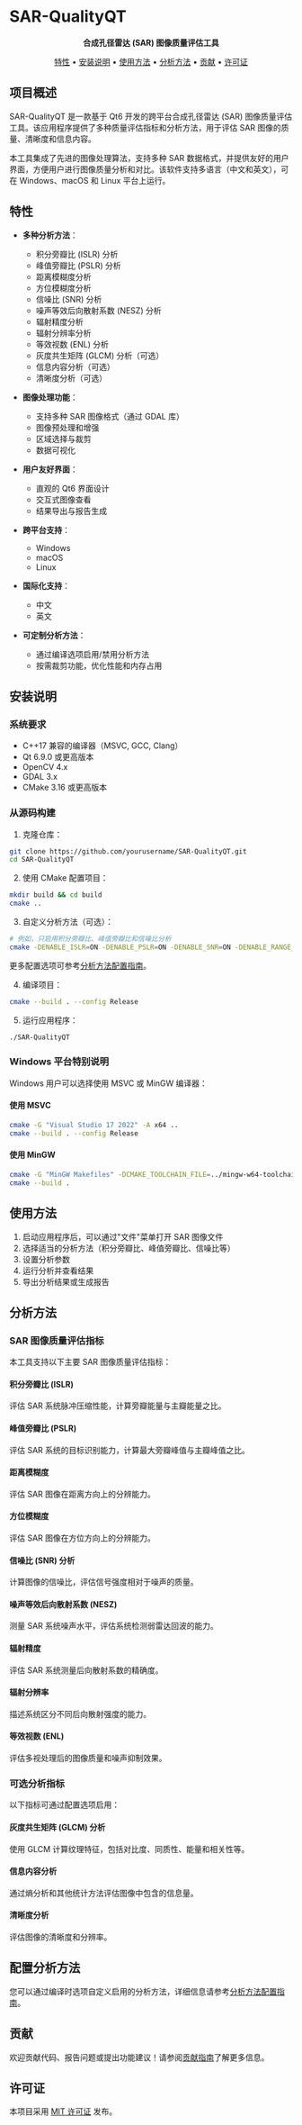 # SAR-QualityQT

<div align="center">
    <p>
        <b>合成孔径雷达 (SAR) 图像质量评估工具</b>
    </p>
    <p>
        <a href="#特性">特性</a> •
        <a href="#安装说明">安装说明</a> •
        <a href="#使用方法">使用方法</a> •
        <a href="#分析方法">分析方法</a> •
        <a href="#贡献">贡献</a> •
        <a href="#许可证">许可证</a>
    </p>
</div>

## 项目概述

SAR-QualityQT 是一款基于 Qt6 开发的跨平台合成孔径雷达 (SAR) 图像质量评估工具。该应用程序提供了多种质量评估指标和分析方法，用于评估
SAR 图像的质量、清晰度和信息内容。

本工具集成了先进的图像处理算法，支持多种 SAR 数据格式，并提供友好的用户界面，方便用户进行图像质量分析和对比。该软件支持多语言（中文和英文），可在
Windows、macOS 和 Linux 平台上运行。

## 特性

- **多种分析方法**：
    - 积分旁瓣比 (ISLR) 分析
    - 峰值旁瓣比 (PSLR) 分析
    - 距离模糊度分析
    - 方位模糊度分析
    - 信噪比 (SNR) 分析
    - 噪声等效后向散射系数 (NESZ) 分析
    - 辐射精度分析
    - 辐射分辨率分析
    - 等效视数 (ENL) 分析
    - 灰度共生矩阵 (GLCM) 分析（可选）
    - 信息内容分析（可选）
    - 清晰度分析（可选）

- **图像处理功能**：
    - 支持多种 SAR 图像格式（通过 GDAL 库）
    - 图像预处理和增强
    - 区域选择与裁剪
    - 数据可视化

- **用户友好界面**：
    - 直观的 Qt6 界面设计
    - 交互式图像查看
    - 结果导出与报告生成

- **跨平台支持**：
    - Windows
    - macOS
    - Linux

- **国际化支持**：
    - 中文
    - 英文

- **可定制分析方法**：
    - 通过编译选项启用/禁用分析方法
    - 按需裁剪功能，优化性能和内存占用

## 安装说明

### 系统要求

- C++17 兼容的编译器（MSVC, GCC, Clang）
- Qt 6.9.0 或更高版本
- OpenCV 4.x
- GDAL 3.x
- CMake 3.16 或更高版本

### 从源码构建

1. 克隆仓库：

```bash
git clone https://github.com/yourusername/SAR-QualityQT.git
cd SAR-QualityQT
```

2. 使用 CMake 配置项目：

```bash
mkdir build && cd build
cmake ..
```

3. 自定义分析方法（可选）：

```bash
# 例如，只启用积分旁瓣比、峰值旁瓣比和信噪比分析
cmake -DENABLE_ISLR=ON -DENABLE_PSLR=ON -DENABLE_SNR=ON -DENABLE_RANGE_RES=OFF -DENABLE_AZIMUTH_RES=OFF -DENABLE_NESZ=OFF -DENABLE_RADIOMETRIC_ACC=OFF -DENABLE_RADIOMETRIC_RES=OFF -DENABLE_ENL=OFF ..
```
更多配置选项可参考[分析方法配置指南](docs/ANALYSIS_CONFIG.md)。

4. 编译项目：

```bash
cmake --build . --config Release
```

5. 运行应用程序：

```bash
./SAR-QualityQT
```

### Windows 平台特别说明

Windows 用户可以选择使用 MSVC 或 MinGW 编译器：

#### 使用 MSVC

```bash
cmake -G "Visual Studio 17 2022" -A x64 ..
cmake --build . --config Release
```

#### 使用 MinGW

```bash
cmake -G "MinGW Makefiles" -DCMAKE_TOOLCHAIN_FILE=../mingw-w64-toolchain.cmake ..
cmake --build .
```

## 使用方法

1. 启动应用程序后，可以通过"文件"菜单打开 SAR 图像文件
2. 选择适当的分析方法（积分旁瓣比、峰值旁瓣比、信噪比等）
3. 设置分析参数
4. 运行分析并查看结果
5. 导出分析结果或生成报告

## 分析方法

### SAR 图像质量评估指标

本工具支持以下主要 SAR 图像质量评估指标：

#### 积分旁瓣比 (ISLR)
评估 SAR 系统脉冲压缩性能，计算旁瓣能量与主瓣能量之比。

#### 峰值旁瓣比 (PSLR)
评估 SAR 系统的目标识别能力，计算最大旁瓣峰值与主瓣峰值之比。

#### 距离模糊度
评估 SAR 图像在距离方向上的分辨能力。

#### 方位模糊度
评估 SAR 图像在方位方向上的分辨能力。

#### 信噪比 (SNR) 分析
计算图像的信噪比，评估信号强度相对于噪声的质量。

#### 噪声等效后向散射系数 (NESZ)
测量 SAR 系统噪声水平，评估系统检测弱雷达回波的能力。

#### 辐射精度
评估 SAR 系统测量后向散射系数的精确度。

#### 辐射分辨率
描述系统区分不同后向散射强度的能力。

#### 等效视数 (ENL)
评估多视处理后的图像质量和噪声抑制效果。

### 可选分析指标

以下指标可通过配置选项启用：

#### 灰度共生矩阵 (GLCM) 分析
使用 GLCM 计算纹理特征，包括对比度、同质性、能量和相关性等。

#### 信息内容分析
通过熵分析和其他统计方法评估图像中包含的信息量。

#### 清晰度分析
评估图像的清晰度和分辨率。

## 配置分析方法

您可以通过编译时选项自定义启用的分析方法，详细信息请参考[分析方法配置指南](docs/ANALYSIS_CONFIG.md)。

## 贡献

欢迎贡献代码、报告问题或提出功能建议！请参阅[贡献指南](docs/CONTRIBUTING.md)了解更多信息。

## 许可证

本项目采用 [MIT 许可证](LICENSE) 发布。
